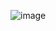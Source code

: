 ![image](https://github.com/companyakis/flutter-bootcamp-2024/assets/77589867/73155fd2-7d90-44d9-98cd-4f3ae582f0d8)
